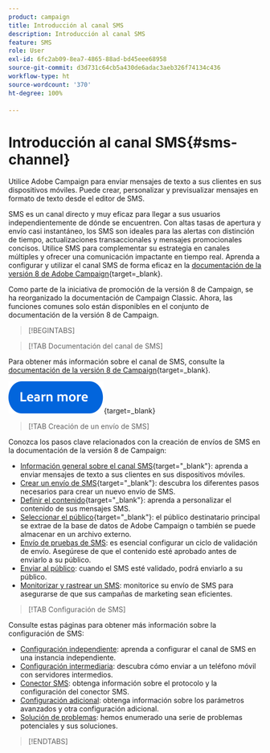 ```yaml
---
product: campaign
title: Introducción al canal SMS
description: Introducción al canal SMS
feature: SMS
role: User
exl-id: 6fc2ab09-8ea7-4865-88ad-bd45eee68958
source-git-commit: d3d731c64cb5a430de6adac3aeb326f74134c436
workflow-type: ht
source-wordcount: '370'
ht-degree: 100%

---
```


# Introducción al canal SMS{#sms-channel}

Utilice Adobe Campaign para enviar mensajes de texto a sus clientes en sus dispositivos móviles. Puede crear, personalizar y previsualizar mensajes en formato de texto desde el editor de SMS.

SMS es un canal directo y muy eficaz para llegar a sus usuarios independientemente de dónde se encuentren. Con altas tasas de apertura y envío casi instantáneo, los SMS son ideales para las alertas con distinción de tiempo, actualizaciones transaccionales y mensajes promocionales concisos. Utilice SMS para complementar su estrategia en canales múltiples y ofrecer una comunicación impactante en tiempo real. Aprenda a configurar y utilizar el canal SMS de forma eficaz en la [documentación de la versión 8 de Adobe Campaign](https://experienceleague.adobe.com/docs/campaign/campaign-v8/send/sms/sms.html?lang=es){target=_blank}.

Como parte de la iniciativa de promoción de la versión 8 de Campaign, se ha reorganizado la documentación de Campaign Classic. Ahora, las funciones comunes solo están disponibles en el conjunto de documentación de la versión 8 de Campaign.

>[!BEGINTABS]

>[!TAB Documentación del canal de SMS]

Para obtener más información sobre el canal de SMS, consulte la [documentación de la versión 8 de Campaign](https://experienceleague.adobe.com/docs/campaign/campaign-v8/send/sms/sms.html?lang=es){target=_blank}.


[![imagen](../../assets/do-not-localize/learn-more-button.svg)](https://experienceleague.adobe.com/docs/campaign/campaign-v8/send/sms/sms.html?lang=es){target=_blank}


>[!TAB Creación de un envío de SMS]

Conozca los pasos clave relacionados con la creación de envíos de SMS en la documentación de la versión 8 de Campaign:

* [Información general sobre el canal SMS](https://experienceleague.adobe.com/docs/campaign/campaign-v8/send/sms/sms.html?lang=es){target="_blank"}: aprenda a enviar mensajes de texto a sus clientes en sus dispositivos móviles.
* [Crear un envío de SMS](https://experienceleague.adobe.com/docs/campaign/campaign-v8/send/sms/create-sms/create-sms.html?lang=es){target="_blank"}: descubra los diferentes pasos necesarios para crear un nuevo envío de SMS.
* [Definir el contenido](https://experienceleague.adobe.com/docs/campaign/campaign-v8/send/sms/create-sms/sms-content.html?lang=es){target="_blank"}: aprenda a personalizar el contenido de sus mensajes SMS.
* [Seleccionar el público](https://experienceleague.adobe.com/docs/campaign/campaign-v8/send/sms/create-sms/sms-audience.html?lang=es){target="_blank"}: el público destinatario principal se extrae de la base de datos de Adobe Campaign o también se puede almacenar en un archivo externo.
* [Envío de pruebas de SMS](https://experienceleague.adobe.com/docs/campaign/campaign-v8/send/sms/validate-sms/sms-proofs.html?lang=es): es esencial configurar un ciclo de validación de envío. Asegúrese de que el contenido esté aprobado antes de enviarlo a su público.
* [Enviar al público](https://experienceleague.adobe.com/docs/campaign/campaign-v8/send/sms/validate-sms/sms-send.html?lang=es): cuando el SMS esté validado, podrá enviarlo a su público.
* [Monitorizar y rastrear un SMS](https://experienceleague.adobe.com/docs/campaign/campaign-v8/send/sms/sms-monitor.html?lang=es): monitorice su envío de SMS para asegurarse de que sus campañas de marketing sean eficientes.


>[!TAB Configuración de SMS]

Consulte estas páginas para obtener más información sobre la configuración de SMS:

* [Configuración independiente](sms-set-up.md): aprenda a configurar el canal de SMS en una instancia independiente.
* [Configuración intermediaria](sms-set-up-mid.md): descubra cómo enviar a un teléfono móvil con servidores intermedios.
* [Conector SMS](sms-protocol.md): obtenga información sobre el protocolo y la configuración del conector SMS.
* [Configuración adicional](sms-send.md): obtenga información sobre los parámetros avanzados y otra configuración adicional.
* [Solución de problemas](troubleshooting-sms.md): hemos enumerado una serie de problemas potenciales y sus soluciones.

>[!ENDTABS]



<!--
Use Adobe Campaign to send personalized SMS messages.

Before starting sending SMS:

* Make sure recipient profiles contain at least a mobile phone in their profile.
* Learn more about the Adobe Campaign [Delivery best practices](delivery-best-practices.md).

The key steps to send a SMS are as follows:

* [Configure the SMS channel](sms-set-up.md)
* [Create a SMS delivery](sms-create.md)
* [Define the audience](sms-create.md#selecting-the-target-population)
* [Define the SMS content](sms-create.md#defining-the-sms-content)
* [Send, monitor and track SMS](sms-send.md)
* [Troubleshoot](troubleshooting-sms.md)

In addition, you need to be familiar with SMS protocol and settings. Walk through the connection set up between Adobe Campaign and a SMPP provider in [this document](sms-protocol.md)

For global information on how to create a delivery, refer to [this section](steps-about-delivery-creation-steps.md).

>[!NOTE]
>
>Adobe Campaign also lets you submit notifications on mobile terminals, via its **Adobe Campaign Mobile App Channel (NMAC)** option. 
> 
>For more on this, refer to the [Get started with mobile app channel](about-mobile-app-channel.md) section.
-->